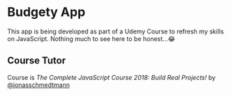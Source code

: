 # Budgety App

This app is being developed as part of a Udemy Course to refresh my skills on JavaScript. Nothing much to see here to be honest...😂

## Course Tutor
Course is *The Complete JavaScript Course 2018: Build Real Projects!*  by [@jonasschmedtmann](https://github.com/jonasschmedtmann) 
